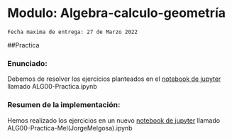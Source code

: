 # Modulo: Algebra-calculo-geometría
`Fecha maxima de entrega: 27 de Marzo 2022`

##Practica
### Enunciado:
Debemos de resolver los ejercicios planteados en el [notebook de jupyter](https://jupyter.org/) llamado ALG00-Practica.ipynb

### Resumen de la implementación:
Hemos realizado los ejercicios en un nuevo [notebook de jupyter](https://jupyter.org/) llamado ALG00-Practica-Mel(JorgeMelgosa).ipynb